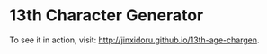 13th Character Generator
================

To see it in action, visit: http://jinxidoru.github.io/13th-age-chargen.

